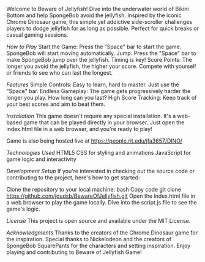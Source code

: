 Welcome to Beware of Jellyfish! Dive into the underwater world of Bikini Bottom and help SpongeBob avoid the jellyfish.
Inspired by the iconic Chrome Dinosaur game, this simple yet addictive side-scroller challenges players to dodge jellyfish for as long as possible. 
Perfect for quick breaks or casual gaming sessions.

*How to Play*
Start the Game: Press the "Space" bar to start the game. SpongeBob will start moving automatically.
Jump: Press the "Space" bar to make SpongeBob jump over the jellyfish. Timing is key!
Score Points: The longer you avoid the jellyfish, the higher your score. Compete with yourself or friends to see who can last the longest.

*Features*
Simple Controls: Easy to learn, hard to master. Just use the "Space" bar.
Endless Gameplay: The game gets progressively harder the longer you play. How long can you last?
High Score Tracking: Keep track of your best scores and aim to beat them.

*Installation*
This game doesn't require any special installation. It's a web-based game that can be played directly in your browser. Just open the index.html file in a web browser,
and you're ready to play!

Game is also being hosted live at https://people.rit.edu/jfa3657/DINO/

*Technologies Used*
HTML5
CSS for styling and animations
JavaScript for game logic and interactivity

*Development Setup*
If you're interested in checking out the source code or contributing to the project, here's how to get started:

Clone the repository to your local machine:
bash
Copy code
git clone https://github.com/joudsb/BewareOfJellyfish.git
Open the index.html file in a web browser to play the game locally.
Dive into the script.js file to see the game's logic.

*License*
This project is open source and available under the MIT License.

*Acknowledgments*
Thanks to the creators of the Chrome Dinosaur game for the inspiration.
Special thanks to Nickelodeon and the creators of SpongeBob SquarePants for the characters and setting inspiration.
Enjoy playing and contributing to Beware of Jellyfish Game!
